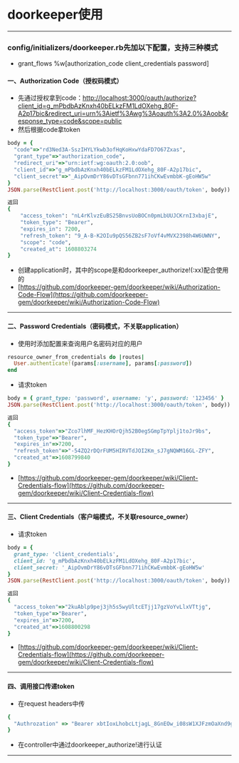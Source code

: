 # doorkeeper使用
---

### config/initializers/doorkeeper.rb先加以下配置，支持三种模式
* grant_flows %w[authorization_code client_credentials password]

#### 一、Authorization Code（授权码模式）
* 先通过授权拿到code：[http://localhost:3000/oauth/authorize?client_id=g_mPbdbAzKnxh40bELkzFM1LdOXehg_80F-A2p17bic&redirect_uri=urn%3Aietf%3Awg%3Aoauth%3A2.0%3Aoob&response_type=code&scope=public](http://localhost:3000/oauth/authorize?client_id=g_mPbdbAzKnxh40bELkzFM1LdOXehg_80F-A2p17bic&redirect_uri=urn%3Aietf%3Awg%3Aoauth%3A2.0%3Aoob&response_type=code&scope=public)
* 然后根据code拿token
```ruby
body = {
  "code"=>"rd3Ned3A-SszIHYLYkwb3ofHqKoHxwYdaFD7O67Zxas",
  "grant_type"=>"authorization_code",
  "redirect_uri"=>"urn:ietf:wg:oauth:2.0:oob",
  "client_id"=>"g_mPbdbAzKnxh40bELkzFM1LdOXehg_80F-A2p17bic",
  "client_secret"=>"_AipOvmDrY86vDTsGFbnn771ihCKwEvmbbK-gEoHW5w"
}
JSON.parse(RestClient.post('http://localhost:3000/oauth/token', body))

返回
{
    "access_token": "nL4rKlvzEuBS25BnvsUoBOCn0pmLbUUJCKrnI3xbajE",
    "token_type": "Bearer",
    "expires_in": 7200,
    "refresh_token": "9_A-B-K2OIu9pQS56ZB2sF7oVf4vMVX2398h4W6UWNY",
    "scope": "code",
    "created_at": 1608803274
}
```
* 创建application时，其中的scope是和doorkeeper_authorize!(:xx)配合使用的
* [https://github.com/doorkeeper-gem/doorkeeper/wiki/Authorization-Code-Flow](https://github.com/doorkeeper-gem/doorkeeper/wiki/Authorization-Code-Flow)
---

#### 二、Password Credentials（密码模式，不关联application）
* 使用时添加配置来查询用户名密码对应的用户
```ruby
resource_owner_from_credentials do |routes|
  User.authenticate!(params[:username], params[:password])
end
```
* 请求token
```ruby
body = { grant_type: 'password', username: 'y', password: '123456' }
JSON.parse(RestClient.post('http://localhost:3000/oauth/token', body))

返回
{
  "access_token"=>"Zco7lhMF_HezKHOrQjh52B0egSGmpTpYplj1toJr9bs",
  "token_type"=>"Bearer",
  "expires_in"=>7200,
  "refresh_token"=>"-54ZQ2rDQrFUM5HIRVTdJOI2Km_sJ7gNQWM16GL-ZFY",
  "created_at"=>1608799840
}
```
* [https://github.com/doorkeeper-gem/doorkeeper/wiki/Client-Credentials-flow](https://github.com/doorkeeper-gem/doorkeeper/wiki/Client-Credentials-flow)
---

#### 三、Client Credentials（客户端模式，不关联resource_owner）
* 请求token
```ruby
body = {
  grant_type: 'client_credentials',
  client_id: 'g_mPbdbAzKnxh40bELkzFM1LdOXehg_80F-A2p17bic',
  client_secret: '_AipOvmDrY86vDTsGFbnn771ihCKwEvmbbK-gEoHW5w'
}
JSON.parse(RestClient.post('http://localhost:3000/oauth/token', body))

返回
{
  "access_token"=>"2kuAblp9pej3jh5s5wyUltcETjj17gzVoYvLlxVTtjg",
  "token_type"=>"Bearer",
  "expires_in"=>7200,
  "created_at"=>1608800298
}
```
* [https://github.com/doorkeeper-gem/doorkeeper/wiki/Client-Credentials-flow](https://github.com/doorkeeper-gem/doorkeeper/wiki/Client-Credentials-flow)
---

#### 四、调用接口传递token
* 在request headers中传
```ruby
{
  "Authrozation" => "Bearer xbtIoxLhobcLtjagL_8GnEOw_i08sW1XJFzmOaXnd9g"    
}
```
* 在controller中通过doorkeeper_authorize!进行认证
---
